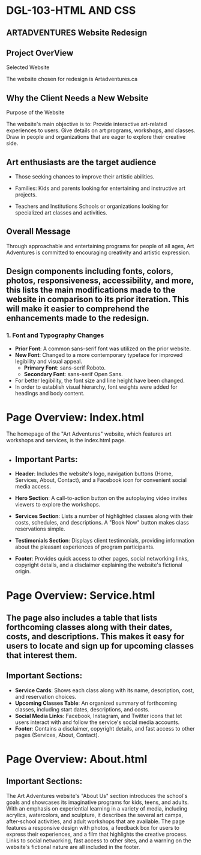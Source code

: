 # DGL-103-HTML AND CSS

ARTADVENTURES Website Redesign
------------------------------

Project OverView
----------------

Selected Website

The website chosen for redesign is Artadventures.ca

Why the Client Needs a New Website
----------------------------------

Purpose of the Website

   The website's main objective is to:
    Provide interactive art-related experiences to users.
    Give details on art programs, workshops, and classes.
    Draw in people and organizations that are eager to explore their creative side.

Art enthusiasts are the target audience
---------------------------------------
* Those seeking chances to improve their artistic abilities.

* Families: Kids and parents looking for entertaining and instructive art projects.

* Teachers and Institutions
   Schools or organizations looking for specialized art classes and activities.

Overall Message
---------------

Through approachable and entertaining programs for people of all ages, Art Adventures is committed to encouraging creativity and artistic expression.

## Design components including fonts, colors, photos, responsiveness, accessibility, and more, this lists the main modifications made to the website in comparison to its prior iteration. This will make it easier to comprehend the enhancements made to the redesign.

### 1. **Font and Typography Changes**

   - **Prior Font**: A common sans-serif font was utilized on the prior website.
   - **New Font**: Changed to a more contemporary typeface for improved legibility and visual appeal.
     - **Primary Font**: sans-serif Roboto.
     - **Secondary Font**: sans-serif Open Sans.
   - For better legibility, the font size and line height have been changed.
   - In order to establish visual hierarchy, font weights were added for headings and body content.


# Page Overview: Index.html

The homepage of the "Art Adventures" website, which features art workshops and services, is the index.html page.

- ## Important Parts:

- **Header**: Includes the website's logo, navigation buttons (Home, Services, About, Contact), and a Facebook icon for convenient social media access.
- **Hero Section**: A call-to-action button on the autoplaying video invites viewers to explore the workshops.
- **Services Section**: Lists a number of highlighted classes along with their costs, schedules, and descriptions. A "Book Now" button makes class reservations 
                        simple.
- **Testimonials Section**: Displays client testimonials, providing information about the pleasant experiences of program participants.
- **Footer**: Provides quick access to other pages, social networking links, copyright details, and a disclaimer explaining the website's fictional origin.

# Page Overview: Service.html

## The page also includes a table that lists forthcoming classes along with their dates, costs, and descriptions. This makes it easy for users to locate and sign up for upcoming classes that interest them.

## Important Sections:

- **Service Cards**: Shows each class along with its name, description, cost, and reservation choices.
- **Upcoming Classes Table**: An organized summary of forthcoming classes, including start dates, descriptions, and costs.
- **Social Media Links**: Facebook, Instagram, and Twitter icons that let users interact with and follow the service's social media accounts.
- **Footer**: Contains a disclaimer, copyright details, and fast access to other pages (Services, About, Contact).

# Page Overview: About.html

## Important Sections:

The Art Adventures website's "About Us" section introduces the school's goals and showcases its imaginative programs for kids, teens, and adults. With an emphasis on experiential learning in a variety of media, including acrylics, watercolors, and sculpture, it describes the several art camps, after-school activities, and adult workshops that are available. The page features a responsive design with photos, a feedback box for users to express their experiences, and a film that highlights the creative process. Links to social networking, fast access to other sites, and a warning on the website's fictional nature are all included in the footer.










  
  
